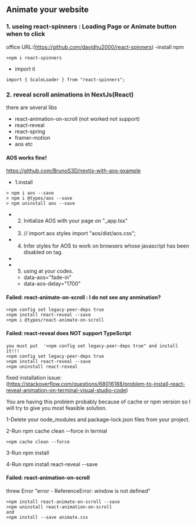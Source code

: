 ## Animate your website

### 1. useing react-spinners : Loading Page or Animate button when to click

office URL:(https://github.com/davidhu2000/react-spinners)
-install npm

```
>npm i react-spinners
```

- import it

```
import { ScaleLoader } from "react-spinners";
```

### 2. reveal scroll animations in NextJs(React)

there are several libs

- react-animation-on-scroll (not worked not support)
- react-reveal
- react-spring
- framer-motion
- aos
  etc

#### AOS works fine!

https://github.com/BrunoS3D/nextjs-with-aos-example

- 1.install

```
> npm i aos --save
> npm i @types/aos --save
> npm uninstall aos --save
```

- 2. Initialize AOS with your page on "\_app.tsx"
- 3. // import aos styles
     import "aos/dist/aos.css";
- 4. Infer styles for AOS to work on browsers whose javascript has been disabled on <Head> tag.
-
- 5. using at your codes.
  - data-aos="fade-in"
  - data-aos-delay="1700"

#### Failed: react-animate-on-scroll : I do not see any anmination?

```
>npm config set legacy-peer-deps true
>npm install react-reveal --save
>npm i @types/react-animate-on-scroll
```

#### Failed: react-reveal does NOT support TypeScript

```
you must put  '>npm config set legacy-peer-deps true" and install it!!!
>npm config set legacy-peer-deps true
>npm install react-reveal --save
>npm uninstall react-reveal
```

fixed installation issue:(https://stackoverflow.com/questions/68016188/problem-to-install-react-reveal-animation-on-terminal-visual-studio-code)

You are having this problem probably because of cache or npm version so I will try to give you most feasible solution.

1-Delete your node_modules and package-lock.json files from your project.

2-Run npm cache clean --force in termial

```
>npm cache clean --force
```

3-Run npm install

4-Run npm install react-reveal --save

#### Failed: react-animation-on-scroll

threw Error "error - ReferenceError: window is not defined"

```
>npm install react-animate-on-scroll --save
>npm uninstall react-animation-on-scroll
and
>npm install --save animate.css
```
